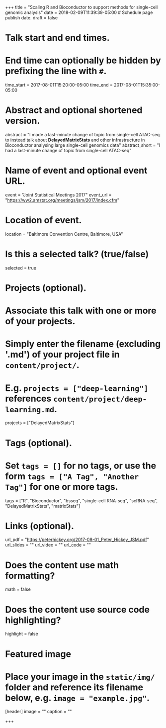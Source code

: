 +++
title = "Scaling R and Bioconductor to support methods for single-cell genomic analysis"
date = 2018-02-09T11:39:39-05:00  # Schedule page publish date.
draft = false

# Talk start and end times.
#   End time can optionally be hidden by prefixing the line with `#`.
time_start = 2017-08-01T15:20:00-05:00
time_end = 2017-08-01T15:35:00-05:00

# Abstract and optional shortened version.
abstract = "I made a last-minute change of topic from single-cell ATAC-seq to instead talk about **DelayedMatrixStats** and other infrastructure in Bioconductor analysing large single-cell genomics data"
abstract_short = "I had a last-minute change of topic from single-cell ATAC-seq"

# Name of event and optional event URL.
event = "Joint Statistical Meetings 2017"
event_url = "https://ww2.amstat.org/meetings/jsm/2017/index.cfm"

# Location of event.
location = "Baltimore Convention Centre, Baltimore, USA"

# Is this a selected talk? (true/false)
selected = true

# Projects (optional).
#   Associate this talk with one or more of your projects.
#   Simply enter the filename (excluding '.md') of your project file in `content/project/`.
#   E.g. `projects = ["deep-learning"]` references `content/project/deep-learning.md`.
projects = ["DelayedMatrixStats"]

# Tags (optional).
#   Set `tags = []` for no tags, or use the form `tags = ["A Tag", "Another Tag"]` for one or more tags.
tags = ["R", "Bioconductor", "bsseq", "single-cell RNA-seq", "scRNA-seq", "DelayedMatrixStats", "matrixStats"]

# Links (optional).
url_pdf = "https://peterhickey.org/2017-08-01_Peter_Hickey_JSM.pdf"
url_slides = ""
url_video = ""
url_code = ""

# Does the content use math formatting?
math = false

# Does the content use source code highlighting?
highlight = false

# Featured image
# Place your image in the `static/img/` folder and reference its filename below, e.g. `image = "example.jpg"`.
[header]
image = ""
caption = ""

+++
